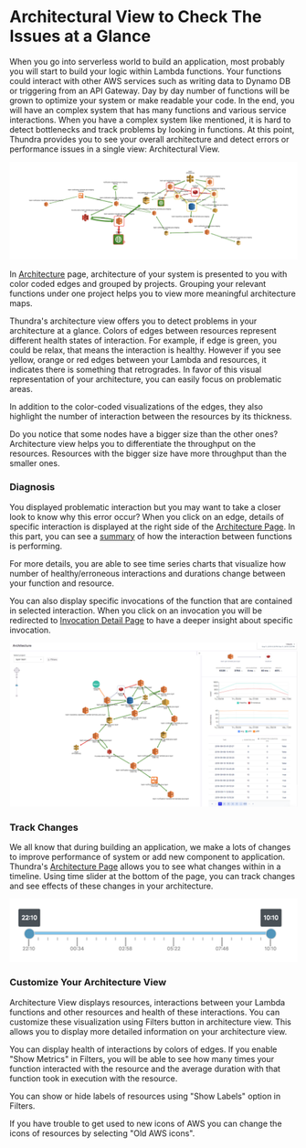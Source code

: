 # Architectural View to Check The Issues at a Glance

When you go into serverless world to build an application, most probably you will start to build your logic within Lambda functions. Your functions could interact with other AWS services such as writing data to Dynamo DB or triggering from an API Gateway. Day by day number of functions  will be grown to optimize your system or make readable your code. In the end, you will have an complex system that has many functions and various service interactions. When you have a complex system like mentioned,  it is hard to detect bottlenecks and track problems by looking in functions. At this point, Thundra provides you to see your overall architecture and detect errors or performance issues in a single view: Architectural View.

![](<../.gitbook/assets/image (102).png>)

In [Architecture](../thundra-web-console/architecture-page.md) page, architecture of your system is presented to you with color coded edges and grouped by projects. Grouping your relevant functions under one project helps you to view more meaningful architecture maps.

Thundra's architecture view offers you to detect problems in your architecture at a glance. Colors of edges between resources represent different health states of interaction. For example, if edge is green, you could be relax, that means the interaction is healthy. However if you see yellow, orange or red edges between your Lambda and resources,  it indicates there is something that retrogrades. In favor of this visual representation of your architecture, you can easily focus on problematic areas.&#x20;

In addition to the color-coded visualizations of the edges, they also highlight the number of interaction between the resources by its thickness.

Do you notice that some nodes have a bigger size than the other ones? Architecture view helps you to differentiate the throughput on the resources. Resources with the bigger size have more throughput than the smaller ones.&#x20;

### Diagnosis

You displayed problematic interaction but you may want to take a closer look to know why this error occur? When you click on an edge, details of specific interaction is displayed at the right side of the [Architecture Page](../thundra-web-console/architecture-page.md). In this part, you can see a [summary](../thundra-web-console/architecture-page.md#summary) of how the interaction between functions is performing.&#x20;

For more details, you are able to see time series charts that visualize how number of healthy/erroneous interactions and durations change between your function and resource.&#x20;

You can also display specific invocations of the function that are contained in selected interaction. When you click on an invocation you will be redirected to [Invocation Detail Page](../thundra-web-console/invocation-detail-page/) to have a deeper insight about specific invocation.

![](<../.gitbook/assets/image (246).png>)

### Track Changes&#x20;

We all know that during building an application, we make a lots of changes to improve performance of system or add new component to application. Thundra's [Architecture Page](../thundra-web-console/architecture-page.md) allows you to see what changes within in a timeline. Using time slider at the bottom of the page, you can track changes and see effects of these changes in your architecture.

![Time Slider](<../.gitbook/assets/image (121).png>)

### Customize Your Architecture View

Architecture View displays resources, interactions between your Lambda functions and other resources and health of these interactions. You can customize these visualization using Filters button in architecture view. This allows you to display more detailed information on your architecture view.

You can display health of interactions by colors of edges. If you enable "Show Metrics" in Filters, you will be able to see how many times your function interacted with the resource and the average duration with that function took in execution with the resource.

You can show or hide labels of resources using "Show Labels" option in Filters.

If you have trouble to get used to new icons of AWS you can change the icons of resources by selecting "Old AWS icons".



